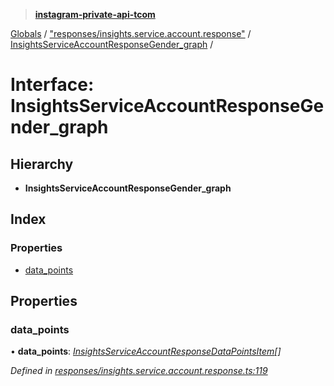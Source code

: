 > **[instagram-private-api-tcom](../README.md)**

[Globals](../README.md) / ["responses/insights.service.account.response"](../modules/_responses_insights_service_account_response_.md) / [InsightsServiceAccountResponseGender_graph](_responses_insights_service_account_response_.insightsserviceaccountresponsegender_graph.md) /

# Interface: InsightsServiceAccountResponseGender_graph

## Hierarchy

* **InsightsServiceAccountResponseGender_graph**

## Index

### Properties

* [data_points](_responses_insights_service_account_response_.insightsserviceaccountresponsegender_graph.md#data_points)

## Properties

###  data_points

• **data_points**: *[InsightsServiceAccountResponseDataPointsItem](_responses_insights_service_account_response_.insightsserviceaccountresponsedatapointsitem.md)[]*

*Defined in [responses/insights.service.account.response.ts:119](https://github.com/cuonglnhust/instagram-private-api-tcom/blob/3e16058/src/responses/insights.service.account.response.ts#L119)*